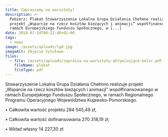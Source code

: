 ```yaml
---
title: Zapraszamy na warsztaty!
description: >-
  Pobierz: Plakat Stowarzyszenie Lokalna Grupa Działania Chełmno realizuje
  projekt „Wsparcie na rzecz kosztów bieżących i animacji” współfinansowanego w
  ramach Europejskiego Funduszu Społecznego, w [...]
date: 2018-07-24T08:22:40+02:00
tags:
  - news
image: /assets/uploads/lgd.jpg
imageAlt: Zdjęcie tytułowe
files:
  - file: /assets/uploads/zaprasza-na-warsztaty-aktywizujące-kolor.pdf
    fileName: plakat
    fileType: pdf
---
```

Stowarzyszenie Lokalna Grupa Działania Chełmno realizuje projekt „Wsparcie na rzecz kosztów bieżących i animacji” współfinansowanego w ramach Europejskiego Funduszu Społecznego, w ramach Regionalnego Programu Operacyjnego Województwa Kujawsko-Pomorskiego.



• Całkowita wartość projektu 284 545,49 zł,



• Całkowita wartość dofinansowania 270 318,19 zł,



• Wkład własny 14 227,30 zł.
